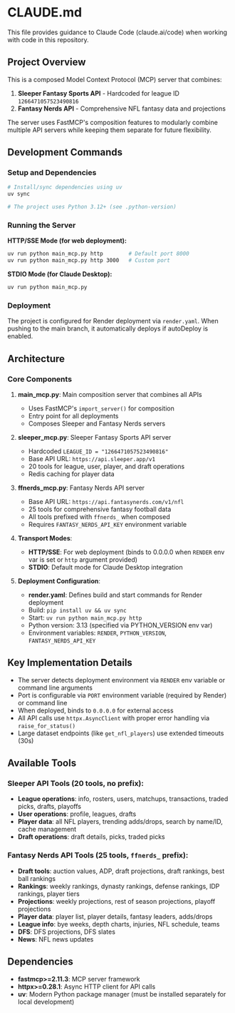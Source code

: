 # CLAUDE.md

This file provides guidance to Claude Code (claude.ai/code) when working with code in this repository.

## Project Overview

This is a composed Model Context Protocol (MCP) server that combines:
1. **Sleeper Fantasy Sports API** - Hardcoded for league ID `1266471057523490816`
2. **Fantasy Nerds API** - Comprehensive NFL fantasy data and projections

The server uses FastMCP's composition features to modularly combine multiple API servers while keeping them separate for future flexibility.

## Development Commands

### Setup and Dependencies
```bash
# Install/sync dependencies using uv
uv sync

# The project uses Python 3.12+ (see .python-version)
```

### Running the Server

**HTTP/SSE Mode (for web deployment):**
```bash
uv run python main_mcp.py http        # Default port 8000
uv run python main_mcp.py http 3000   # Custom port
```

**STDIO Mode (for Claude Desktop):**
```bash
uv run python main_mcp.py
```

### Deployment

The project is configured for Render deployment via `render.yaml`. When pushing to the main branch, it automatically deploys if autoDeploy is enabled.

## Architecture

### Core Components

1. **main_mcp.py**: Main composition server that combines all APIs
   - Uses FastMCP's `import_server()` for composition
   - Entry point for all deployments
   - Composes Sleeper and Fantasy Nerds servers

2. **sleeper_mcp.py**: Sleeper Fantasy Sports API server
   - Hardcoded `LEAGUE_ID = "1266471057523490816"`
   - Base API URL: `https://api.sleeper.app/v1`
   - 20 tools for league, user, player, and draft operations
   - Redis caching for player data

3. **ffnerds_mcp.py**: Fantasy Nerds API server
   - Base API URL: `https://api.fantasynerds.com/v1/nfl`
   - 25 tools for comprehensive fantasy football data
   - All tools prefixed with `ffnerds_` when composed
   - Requires `FANTASY_NERDS_API_KEY` environment variable

4. **Transport Modes**:
   - **HTTP/SSE**: For web deployment (binds to 0.0.0.0 when `RENDER` env var is set or `http` argument provided)
   - **STDIO**: Default mode for Claude Desktop integration

5. **Deployment Configuration**:
   - **render.yaml**: Defines build and start commands for Render deployment
   - Build: `pip install uv && uv sync`
   - Start: `uv run python main_mcp.py http`
   - Python version: 3.13 (specified via PYTHON_VERSION env var)
   - Environment variables: `RENDER`, `PYTHON_VERSION`, `FANTASY_NERDS_API_KEY`

## Key Implementation Details

- The server detects deployment environment via `RENDER` env variable or command line arguments
- Port is configurable via `PORT` environment variable (required by Render) or command line
- When deployed, binds to `0.0.0.0` for external access
- All API calls use `httpx.AsyncClient` with proper error handling via `raise_for_status()`
- Large dataset endpoints (like `get_nfl_players`) use extended timeouts (30s)

## Available Tools

### Sleeper API Tools (20 tools, no prefix):
- **League operations**: info, rosters, users, matchups, transactions, traded picks, drafts, playoffs
- **User operations**: profile, leagues, drafts
- **Player data**: all NFL players, trending adds/drops, search by name/ID, cache management
- **Draft operations**: draft details, picks, traded picks

### Fantasy Nerds API Tools (25 tools, `ffnerds_` prefix):
- **Draft tools**: auction values, ADP, draft projections, draft rankings, best ball rankings
- **Rankings**: weekly rankings, dynasty rankings, defense rankings, IDP rankings, player tiers
- **Projections**: weekly projections, rest of season projections, playoff projections
- **Player data**: player list, player details, fantasy leaders, adds/drops
- **League info**: bye weeks, depth charts, injuries, NFL schedule, teams
- **DFS**: DFS projections, DFS slates
- **News**: NFL news updates

## Dependencies

- **fastmcp>=2.11.3**: MCP server framework
- **httpx>=0.28.1**: Async HTTP client for API calls
- **uv**: Modern Python package manager (must be installed separately for local development)